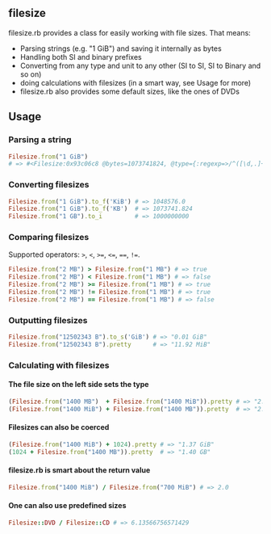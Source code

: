 ## filesize
filesize.rb provides a class for easily working with file sizes.
That means:

* Parsing strings (e.g. "1 GiB") and saving it internally as bytes
* Handling both SI and binary prefixes
* Converting from any type and unit to any other (SI to SI, SI to Binary and so on)
* doing calculations with filesizes (in a smart way, see Usage for more)
* filesize.rb also provides some default sizes, like the ones of DVDs

## Usage
### Parsing a string
```ruby
Filesize.from("1 GiB")
# => #<Filesize:0x93c06c8 @bytes=1073741824, @type={:regexp=>/^([\d,.]+)?\s?(?:([kmgtpezy])i)?b$/i, :multiplier=>1024, :presuffix=>"i"}>
```

### Converting filesizes
```ruby
Filesize.from("1 GiB").to_f('KiB') # => 1048576.0
Filesize.from("1 GiB").to_f('KB')  # => 1073741.824
Filesize.from("1 GB").to_i         # => 1000000000
```

### Comparing filesizes
Supported operators: `>`, `<`, `>=`, `<=`, `==`, `!=`.

```ruby
Filesize.from("2 MB") > Filesize.from("1 MB") # => true
Filesize.from("2 MB") < Filesize.from("1 MB") # => false
Filesize.from("2 MB") >= Filesize.from("1 MB") # => true
Filesize.from("2 MB") != Filesize.from("1 MB") # => true
Filesize.from("2 MB") == Filesize.from("1 MB") # => false
```

### Outputting filesizes
```ruby
Filesize.from("12502343 B").to_s('GiB') # => "0.01 GiB"
Filesize.from("12502343 B").pretty      # => "11.92 MiB"
```

### Calculating with filesizes
#### The file size on the left side sets the type
```ruby
(Filesize.from("1400 MB")  + Filesize.from("1400 MiB")).pretty # => "2.87 GB"
(Filesize.from("1400 MiB") + Filesize.from("1400 MB")).pretty  # => "2.67 GiB"
```

#### Filesizes can also be coerced
```ruby
(Filesize.from("1400 MiB") + 1024).pretty # => "1.37 GiB"
(1024 + Filesize.from("1400 MB")).pretty  # => "1.40 GB"
```

#### filesize.rb is smart about the return value
```ruby
Filesize.from("1400 MiB") / Filesize.from("700 MiB") # => 2.0
```

#### One can also use predefined sizes
```ruby
Filesize::DVD / Filesize::CD # => 6.13566756571429
```
